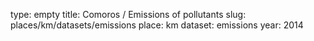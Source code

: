type: empty
title: Comoros / Emissions of pollutants
slug: places/km/datasets/emissions
place: km
dataset: emissions
year: 2014
